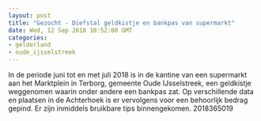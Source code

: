 ```yaml
---
layout: post
title: "Gezocht - Diefstal geldkistje en bankpas van supermarkt"
date: Wed, 12 Sep 2018 10:52:00 GMT
categories: 
- gelderland 
- oude_ijsselstreek 
---
```


In de periode juni tot en met juli 2018 is in de kantine van een supermarkt aan het Marktplein in Terborg, gemeente Oude IJsselstreek, een geldkistje weggenomen waarin onder andere een bankpas zat. Op verschillende data en plaatsen in de Achterhoek is er vervolgens voor een behoorlijk bedrag gepind. Er zijn inmiddels bruikbare tips binnengekomen. 2018365019
